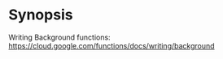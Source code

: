 # Synopsis

Writing Background functions: https://cloud.google.com/functions/docs/writing/background

